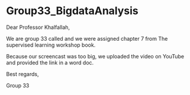 # Group33_BigdataAnalysis

Dear Professor Khalfallah,

We are group 33 called and we were assigned chapter 7 from The supervised learning workshop book. 

Because our screencast was too big, we uploaded the video on YouTube and provided the link in a word doc. 

Best regards,

Group 33
